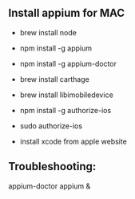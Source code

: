 ## Install appium for MAC

  * brew install node

  * npm install -g appium

  * npm install -g appium-doctor
  
  * brew install carthage
  
  * brew install libimobiledevice
  
  * npm install -g authorize-ios
  
  * sudo authorize-ios
  
  * install xcode from apple website
  
## Troubleshooting:
  appium-doctor
  appium &
